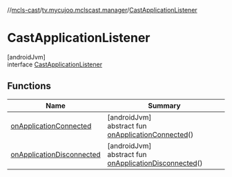 //[mcls-cast](../../../index.md)/[tv.mycujoo.mclscast.manager](../index.md)/[CastApplicationListener](index.md)

# CastApplicationListener

[androidJvm]\
interface [CastApplicationListener](index.md)

## Functions

| Name | Summary |
|---|---|
| [onApplicationConnected](on-application-connected.md) | [androidJvm]<br>abstract fun [onApplicationConnected](on-application-connected.md)() |
| [onApplicationDisconnected](on-application-disconnected.md) | [androidJvm]<br>abstract fun [onApplicationDisconnected](on-application-disconnected.md)() |
